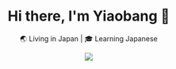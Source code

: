 <h1 align="center">Hi there, I'm Yiaobang 👋</h1>
<p align="center">
  🌏 Living in Japan | 🎓 Learning Japanese 
</p>
<p align="center"">
   <img  src="https://github-readme-stats.vercel.app/api/top-langs/?username=yiaobang&layout=compact&langs_count=6&theme=highcontrast&cache_seconds=60" />
</p>
   


